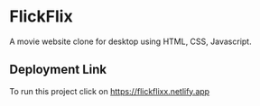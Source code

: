 
# FlickFlix

A movie website clone for desktop using HTML, CSS, Javascript.

## Deployment Link

To run this project click on https://flickflixx.netlify.app



